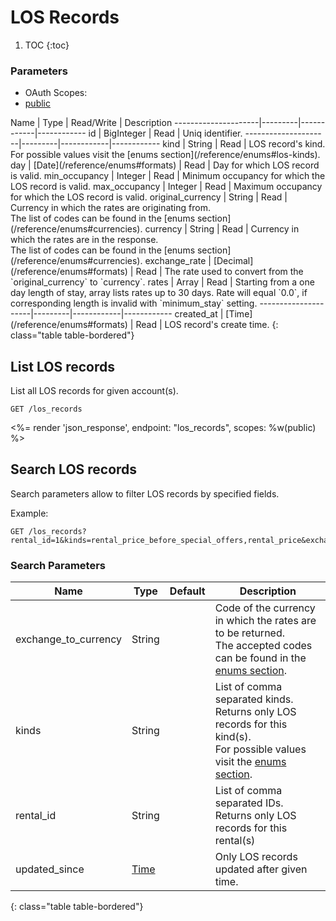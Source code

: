 # LOS Records

1. TOC
{:toc}

### Parameters
<ul class="nav nav-pills" role="tablist">
  <li class="disabled"><a>OAuth Scopes:</a></li>
  <li class="active"><a href="#public" role="tab" data-toggle="pill">public</a></li>
</ul>
<div class="tab-content" markdown="1">
  <div class="tab-pane active" id="public" markdown="1">
Name                 | Type    | Read/Write | Description
---------------------|---------|------------|------------
id                   | BigInteger | Read       | Uniq identifier.
---------------------|---------|------------|------------
kind                 | String  | Read       | LOS record's kind. For possible values visit the [enums section](/reference/enums#los-kinds).
day                  | [Date](/reference/enums#formats) | Read       | Day for which LOS record is valid.
min_occupancy        | Integer | Read       | Minimum occupancy for which the LOS record is valid.
max_occupancy        | Integer | Read       | Maximum occupancy for which the LOS record is valid.
original_currency    | String  | Read       | Currency in which the rates are originating from.<br>The list of codes can be found in the [enums section](/reference/enums#currencies).
currency             | String  | Read       | Currency in which the rates are in the response.<br>The list of codes can be found in the [enums section](/reference/enums#currencies).
exchange_rate        | [Decimal](/reference/enums#formats) | Read       | The rate used to convert from the `original_currency` to `currency`.
rates                | Array   | Read       | Starting from a one day length of stay, array lists rates up to 30 days. Rate will equal `0.0`, if corresponding length is invalid with `minimum_stay` setting.
---------------------|---------|------------|------------
created_at           | [Time](/reference/enums#formats) | Read       | LOS record's create time.
{: class="table table-bordered"}
  </div>
</div>

## List LOS records

List all LOS records for given account(s).

~~~
GET /los_records
~~~

<%= render 'json_response', endpoint: "los_records", scopes: %w(public) %>

## Search LOS records

Search parameters allow to filter LOS records by specified fields.

Example:

~~~
GET /los_records?rental_id=1&kinds=rental_price_before_special_offers,rental_price&exchange_currency_to=EUR
~~~

### Search Parameters

Name                 | Type    | Default | Description
---------------------|---------|---------|-------------
exchange_to_currency | String  |         | Code of the currency in which the rates are to be returned.<br>The accepted codes can be found in the [enums section](/reference/enums#currencies).
kinds                | String  |         | List of comma separated kinds. Returns only LOS records for this kind(s).<br>For possible values visit the [enums section](/reference/enums#los-kinds).
rental_id            | String  |         | List of comma separated IDs. Returns only LOS records for this rental(s)
updated_since        | [Time](/reference/enums#formats) |         | Only LOS records updated after given time.
{: class="table table-bordered"}
